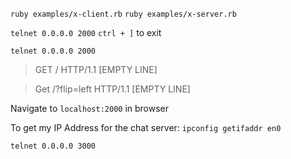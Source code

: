 `ruby examples/x-client.rb`
`ruby examples/x-server.rb`

`telnet 0.0.0.0 2000`
`ctrl + ]` to exit

`telnet 0.0.0.0 2000`
> GET / HTTP/1.1
> [EMPTY LINE]

> Get /?flip=left HTTP/1.1
> [EMPTY LINE]

Navigate to `localhost:2000` in browser

To get my IP Address for the chat server:
`ipconfig getifaddr en0`

`telnet 0.0.0.0 3000`
